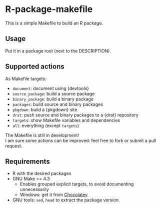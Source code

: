 # R-package-makefile

This is a simple Makefile to build an R package.

## Usage

Put it in a package root (next to the DESCRIPTION).

## Supported actions

As Makefile targets:

- `document`: document using {devtools}
- `source_package`: build a source package
- `binary_package`: build a binary package
- `packages`: build source and binary packages
- `pkgdown`: build a {pkgdown} site
- `drat`: push source and binary packages to a {drat} repository
- `targets`: show Makefile variables and dependencies
- `all`: everything (except `targets`)

The Makefile is still in development!  
I am sure some actions can be improved: feel free to fork or submit a pull request.

## Requirements

- R with the desired packages
- GNU Make >= 4.3
  - Enables grouped explicit targets, to avoid documenting unnecessarily
  - Windows: get it from [Chocolatey](https://community.chocolatey.org/packages/make)
- GNU tools: `sed`, `head` to extract the package version.
